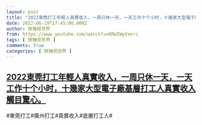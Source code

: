 ```yaml
---
layout: post
title: "2022東莞打工年輕人真實收入，一周只休一天，一天工作十个小时，十幾家大型電子廠基層打工人真實收入觸目驚心。"
date: 2022-06-19T17:45:00.000Z
author: 铁锤观世界
from: https://www.youtube.com/watch?v=KRmIWyVxerc
tags: [ 铁锤观世界 ]
comments: True
categories: [ 铁锤观世界 ]
---
```

<!--1655660700000-->
[2022東莞打工年輕人真實收入，一周只休一天，一天工作十个小时，十幾家大型電子廠基層打工人真實收入觸目驚心。](https://www.youtube.com/watch?v=KRmIWyVxerc)
------

<div>
#東莞打工#廣州打工#真實收入#底層打工人#
</div>

